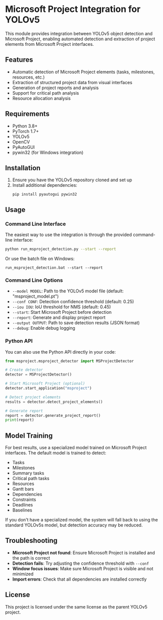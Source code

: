 # Microsoft Project Integration for YOLOv5

This module provides integration between YOLOv5 object detection and Microsoft Project, enabling automated detection and extraction of project elements from Microsoft Project interfaces.

## Features

- Automatic detection of Microsoft Project elements (tasks, milestones, resources, etc.)
- Extraction of structured project data from visual interfaces
- Generation of project reports and analysis
- Support for critical path analysis
- Resource allocation analysis

## Requirements

- Python 3.8+
- PyTorch 1.7+
- YOLOv5
- OpenCV
- PyAutoGUI
- pywin32 (for Windows integration)

## Installation

1. Ensure you have the YOLOv5 repository cloned and set up
2. Install additional dependencies:
   ```
   pip install pyautogui pywin32
   ```

## Usage

### Command Line Interface

The easiest way to use the integration is through the provided command-line interface:

```bash
python run_msproject_detection.py --start --report
```

Or use the batch file on Windows:

```
run_msproject_detection.bat --start --report
```

### Command Line Options

- `--model MODEL`: Path to the YOLOv5 model file (default: "msproject_model.pt")
- `--conf CONF`: Detection confidence threshold (default: 0.25)
- `--iou IOU`: IoU threshold for NMS (default: 0.45)
- `--start`: Start Microsoft Project before detection
- `--report`: Generate and display project report
- `--output OUTPUT`: Path to save detection results (JSON format)
- `--debug`: Enable debug logging

### Python API

You can also use the Python API directly in your code:

```python
from msproject.msproject_detector import MSProjectDetector

# Create detector
detector = MSProjectDetector()

# Start Microsoft Project (optional)
detector.start_application("msproject")

# Detect project elements
results = detector.detect_project_elements()

# Generate report
report = detector.generate_project_report()
print(report)
```

## Model Training

For best results, use a specialized model trained on Microsoft Project interfaces. The default model is trained to detect:

- Tasks
- Milestones
- Summary tasks
- Critical path tasks
- Resources
- Gantt bars
- Dependencies
- Constraints
- Deadlines
- Baselines

If you don't have a specialized model, the system will fall back to using the standard YOLOv5s model, but detection accuracy may be reduced.

## Troubleshooting

- **Microsoft Project not found**: Ensure Microsoft Project is installed and the path is correct
- **Detection fails**: Try adjusting the confidence threshold with `--conf`
- **Window focus issues**: Make sure Microsoft Project is visible and not minimized
- **Import errors**: Check that all dependencies are installed correctly

## License

This project is licensed under the same license as the parent YOLOv5 project.
